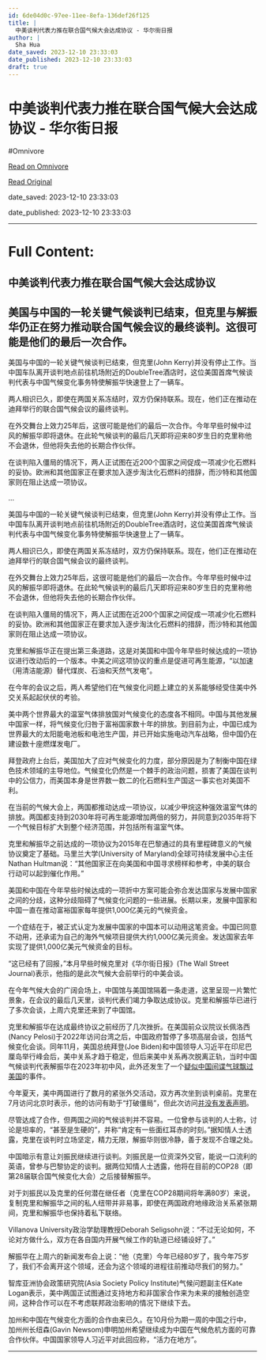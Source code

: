 ```yaml
---
id: 6de04d0c-97ee-11ee-8efa-136def26f125
title: |
  中美谈判代表力推在联合国气候大会达成协议 - 华尔街日报
author: |
  Sha Hua
date_saved: 2023-12-10 23:33:03
date_published: 2023-12-10 23:33:03
draft: true
---
```


# 中美谈判代表力推在联合国气候大会达成协议 - 华尔街日报
#Omnivore

[Read on Omnivore](https://omnivore.app/me/-18c578fa009)

[Read Original](https://cn.wsj.com/amp/articles/%E4%B8%AD%E7%BE%8E%E8%B0%88%E5%88%A4%E4%BB%A3%E8%A1%A8%E5%8A%9B%E6%8E%A8%E5%9C%A8%E8%81%94%E5%90%88%E5%9B%BD%E6%B0%94%E5%80%99%E5%A4%A7%E4%BC%9A%E8%BE%BE%E6%88%90%E5%8D%8F%E8%AE%AE-fd5d2ad6)

date_saved: 2023-12-10 23:33:03

date_published: 2023-12-10 23:33:03

--- 

# Full Content: 

##  中美谈判代表力推在联合国气候大会达成协议

## 美国与中国的一轮关键气候谈判已结束，但克里与解振华仍正在努力推动联合国气候会议的最终谈判。这很可能是他们的最后一次合作。

美国与中国的一轮关键气候谈判已结束，但克里(John Kerry)并没有停止工作。当中国车队离开谈判地点前往机场附近的DoubleTree酒店时，这位美国首席气候谈判代表与中国气候变化事务特使解振华快速登上了一辆车。

两人相识已久，即使在两国关系冻结时，双方仍保持联系。现在，他们正在推动在迪拜举行的联合国气候会议的最终谈判。

在外交舞台上效力25年后，这很可能是他们的最后一次合作。今年早些时候中过风的解振华即将退休。在此轮气候谈判的最后几天即将迎来80岁生日的克里称他不会退休，但他将失去他的长期合作伙伴。

在谈判陷入僵局的情况下，两人正试图在近200个国家之间促成一项减少化石燃料的妥协。欧洲和其他国家正在要求加入逐步淘汰化石燃料的措辞，而沙特和其他国家则在阻止达成一项协议。

...

美国与中国的一轮关键气候谈判已结束，但克里(John Kerry)并没有停止工作。当中国车队离开谈判地点前往机场附近的DoubleTree酒店时，这位美国首席气候谈判代表与中国气候变化事务特使解振华快速登上了一辆车。

两人相识已久，即使在两国关系冻结时，双方仍保持联系。现在，他们正在推动在迪拜举行的联合国气候会议的最终谈判。

在外交舞台上效力25年后，这很可能是他们的最后一次合作。今年早些时候中过风的解振华即将退休。在此轮气候谈判的最后几天即将迎来80岁生日的克里称他不会退休，但他将失去他的长期合作伙伴。

在谈判陷入僵局的情况下，两人正试图在近200个国家之间促成一项减少化石燃料的妥协。欧洲和其他国家正在要求加入逐步淘汰化石燃料的措辞，而沙特和其他国家则在阻止达成一项协议。

克里和解振华正在提出第三条道路，这是对美国和中国今年早些时候达成的一项协议进行改动后的一个版本。中美之间这项协议的重点是促进可再生能源，“以加速（用清洁能源）替代煤炭、石油和天然气发电”。

在今年的会议之后，两人希望他们在气候变化问题上建立的关系能够经受住美中外交关系起起伏伏的考验。

美中两个世界最大的温室气体排放国对气候变化的态度各不相同。中国与其他发展中国家一样，将气候变化归咎于富裕国家数十年的排放。到目前为止，中国已成为世界最大的太阳能电池板和电池生产国，并已开始实施电动汽车战略，但中国仍在建设数十座燃煤发电厂。

拜登政府上台后，美国加大了应对气候变化的力度，部分原因是为了制衡中国在绿色技术领域的主导地位。气候变化仍然是一个棘手的政治问题，损害了美国在谈判中的公信力，而美国本身是世界数一数二的化石燃料生产国这一事实也对美国不利。

在当前的气候大会上，两国都推动达成一项协议，以减少甲烷这种强效温室气体的排放。两国都支持到2030年将可再生能源增加两倍的努力，并同意到2035年将下一个气候目标扩大到整个经济范围，并包括所有温室气体。

克里和解振华之前达成的一项协议为2015年在巴黎通过的具有里程碑意义的气候协议奠定了基础。马里兰大学(University of Maryland)全球可持续发展中心主任Nathan Hultman说：“其他国家正在向美国和中国寻求榜样和参考，中美的联合行动可以起到催化作用。”

美国和中国在今年早些时候达成的一项折中方案可能会弥合发达国家与发展中国家之间的分歧，这种分歧阻碍了气候变化问题的一些进展。长期以来，发展中国家和中国一直在推动富裕国家每年提供1,000亿美元的气候资金。

一个症结在于，被正式认定为发展中国家的中国本可以动用这笔资金。中国已同意不动用，还承诺为自己的海外气候项目提供大约1,000亿美元资金。发达国家去年实现了提供1,000亿美元气候资金的目标。

“这已经有了回报，”本月早些时候克里对《华尔街日报》(The Wall Street Journal)表示，他指的是此次气候大会前举行的中美会谈。

在今年气候大会的广阔会场上，中国馆与美国馆隔着一条走道，这里呈现一片繁忙景象，在会议的最后几天里，谈判代表们竭力争取达成协议。克里和解振华已进行了多次会谈，上周六克里还来到了中国馆。

克里和解振华在达成最终协议之前经历了几次挫折。在美国前众议院议长佩洛西(Nancy Pelosi)于2022年访问台湾之后，中国政府暂停了多项高层会谈，包括气候变化会谈。同年11月，美国总统拜登(Joe Biden)和中国领导人习近平在印尼巴厘岛举行峰会后，美中关系才趋于稳定，但后来美中关系再次脱离正轨，当时中国气候谈判代表解振华在2023年初中风，此外还发生了一个[疑似中国间谍气球飘过美国](https://cn.wsj.com/articles/CN-BGH-20230629113417)的事件。

今年夏天，美中两国进行了数月的紧张外交活动，双方再次坐到谈判桌前。克里在7月访问北京时表示，他的访问有助于“打破僵局”，但此次访问[并没有发表声明](https://cn.wsj.com/articles/CN-BGH-20230720072056)。

尽管达成了合作，但两国之间的气候谈判并不容易。一位曾参与谈判的人士称，讨论是坦率的，“甚至是生硬的”，并称“肯定有一些面红耳赤的时刻。”据知情人士透露，克里在谈判时立场坚定，精力无限，解振华则很冷静，善于发现不合理之处。

中国暗示有意让刘振民继续进行谈判。刘振民是一位资深外交官，能说一口流利的英语，曾参与巴黎协定的谈判。据两位知情人士透露，他将在目前的COP28（即第28届联合国气候变化大会）之后接替解振华。

对于刘振民以及克里的任何潜在继任者（克里在COP28期间将年满80岁）来说，复制克里和解振华之间的私人纽带并非易事，即使在两国政府地缘政治关系紧张期间，克里和解振华也保持着私下联络。

Villanova University政治学助理教授Deborah Seligsohn说：“不过无论如何，不论对方做什么，双方在各自国内开展气候工作的轨道已经铺设好了。”

解振华在上周六的新闻发布会上说：“他（克里）今年已经80岁了，我今年75岁了，我们不会离开这个领域，还会为这个领域的进程往前推动尽我们的努力。”

智库亚洲协会政策研究院(Asia Society Policy Institute)气候问题副主任Kate Logan表示，美中两国正试图通过支持地方和非国家合作来为未来的接触创造空间，这种合作可以在不考虑联邦政治影响的情况下继续下去。

加州和中国在气候变化方面的合作由来已久。在10月份为期一周的中国之行中，加州州长纽森(Gavin Newsom)申明加州希望继续成为中国在气候危机方面的可靠合作伙伴。中国国家领导人习近平对此回应称，“活力在地方”。

---


